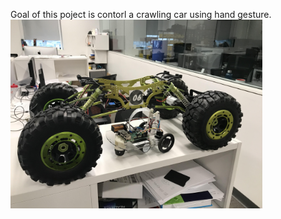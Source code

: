 Goal of this poject is contorl a crawling car using hand gesture. 
<img src="./IMAGE/unnamed.jpg" width="80%" >
